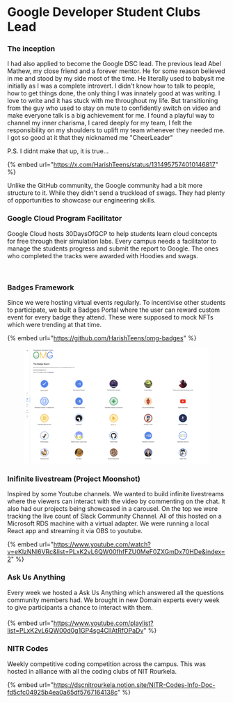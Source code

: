# Google Developer Student Clubs Lead

### The inception

I had also applied to become the Google DSC lead. The previous lead Abel Mathew, my close friend and a forever mentor. He for some reason believed in me and stood by my side most of the time. He literally used to babysit me initially as I was a complete introvert. I didn't know how to talk to people, how to get things done, the only thing I was innately good at was writing. I love to write and it has stuck with me throughout my life. But transitioning from the guy who used to stay on mute to confidently switch on video and make everyone talk is a big achievement for me. I found a playful way to channel my inner charisma, I cared deeply for my team, I felt the responsibility on my shoulders to uplift my team whenever they needed me. I got so good at it that they nicknamed me "CheerLeader"

P.S. I didnt make that up, it is true...

{% embed url="https://x.com/HarishTeens/status/1314957574010146817" %}

Unlike the GitHub community, the Google community had a bit more structure to it. While they didn't send a truckload of swags. They had plenty of opportunities to showcase our engineering skills.

### Google Cloud Program Facilitator

Google Cloud hosts 30DaysOfGCP to help students learn cloud concepts for free through their simulation labs. Every campus needs a facilitator to manage the students progress and submit the report to Google. The ones who completed the tracks were awarded with Hoodies and swags.

<figure><img src="../.gitbook/assets/Screenshot 2024-09-25 at 10.54.34 PM.png" alt=""><figcaption></figcaption></figure>

### Badges Framework

Since we were hosting virtual events regularly. To incentivise other students to participate, we built a Badges Portal where the user can reward custom event for every badge they attend. These were supposed to mock NFTs which were trending at that time.

{% embed url="https://github.com/HarishTeens/omg-badges" %}

<figure><img src="../.gitbook/assets/image (31).png" alt=""><figcaption></figcaption></figure>

### Inifinite livestream (Project Moonshot)

Inspired by some Youtube channels. We wanted to build infinite livestreams where the viewers can interact with the video by commenting on the chat. It also had our projects being showcased in a carousel. On the top we were tracking the live count of Slack Community Channel. All of this hosted on a Microsoft RDS machine with a virtual adapter. We were running a local React app and streaming it via OBS to youtube.

{% embed url="https://www.youtube.com/watch?v=eKlzNNl6VRc&list=PLxK2vL6QW00fhfFZU0MeF0ZXGmDx70HDe&index=2" %}

### Ask Us Anything

Every week we hosted a Ask Us Anything which answered all the questions community members had. We brought in new Domain experts every week to give participants a chance to interact with them.

####

{% embed url="https://www.youtube.com/playlist?list=PLxK2vL6QW00d0g1GP4sg4ClIAtRfOPaDv" %}

### NITR Codes

Weekly competitive coding competition across the campus. This was hosted in alliance with all the coding clubs of NIT Rourkela.

{% embed url="https://dscnitrourkela.notion.site/NITR-Codes-Info-Doc-fd5cfc04925b4ea0a65df5767164138c" %}
